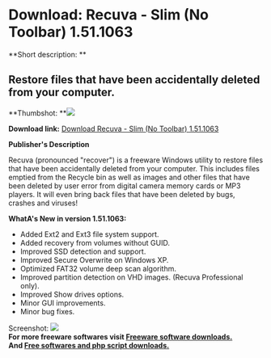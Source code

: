 # Download: Recuva - Slim (No Toolbar) 1.51.1063

**Short description: **

## Restore files that have been accidentally deleted from your computer.

  
**Thumbshot: **![](http://www.freewarefiles.com/screenshot/recuva_md.gif)   
  
**Download link:** [Download Recuva - Slim (No Toolbar) 1.51.1063](http://freesoftwares.boysofts.com/Recuva-Slim-No-Toolbar_program_48533.html)  
  

**Publisher's Description**  
  

Recuva (pronounced "recover") is a freeware Windows utility to restore files
that have been accidentally deleted from your computer. This includes files
emptied from the Recycle bin as well as images and other files that have been
deleted by user error from digital camera memory cards or MP3 players. It will
even bring back files that have been deleted by bugs, crashes and viruses!

**WhatA's New in version 1.51.1063:**

  * Added Ext2 and Ext3 file system support. 
  * Added recovery from volumes without GUID. 
  * Improved SSD detection and support. 
  * Improved Secure Overwrite on Windows XP. 
  * Optimized FAT32 volume deep scan algorithm. 
  * Improved partition detection on VHD images. (Recuva Professional only). 
  * Improved Show drives options. 
  * Minor GUI improvements. 
  * Minor bug fixes. 

  
  
Screenshot: ![](http://www.freewarefiles.com/screenshot/recuva.gif)  
**For more freeware softwares visit [Freeware software downloads.](http://freesoftwares.boysofts.com/)**   
**And [Free softwares and php script downloads.](http://www.boysofts.com/)**

